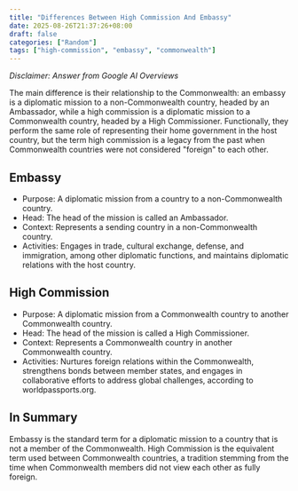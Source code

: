 ```yaml
---
title: "Differences Between High Commission And Embassy"
date: 2025-08-26T21:37:26+08:00
draft: false
categories: ["Random"]
tags: ["high-commission", "embassy", "commonwealth"]
---
```


*Disclaimer: Answer from Google AI Overviews*

The main difference is their relationship to the Commonwealth: an embassy is a diplomatic mission to a non-Commonwealth country, headed by an Ambassador, while a high commission is a diplomatic mission to a Commonwealth country, headed by a High Commissioner. Functionally, they perform the same role of representing their home government in the host country, but the term high commission is a legacy from the past when Commonwealth countries were not considered "foreign" to each other. 

## Embassy

- Purpose: A diplomatic mission from a country to a non-Commonwealth country. 
- Head: The head of the mission is called an Ambassador. 
- Context: Represents a sending country in a non-Commonwealth country. 
- Activities: Engages in trade, cultural exchange, defense, and immigration, among other diplomatic functions, and maintains diplomatic relations with the host country. 

## High Commission

- Purpose: A diplomatic mission from a Commonwealth country to another Commonwealth country. 
- Head: The head of the mission is called a High Commissioner. 
- Context: Represents a Commonwealth country in another Commonwealth country. 
- Activities: Nurtures foreign relations within the Commonwealth, strengthens bonds between member states, and engages in collaborative efforts to address global challenges, according to worldpassports.org. 

## In Summary

Embassy is the standard term for a diplomatic mission to a country that is not a member of the Commonwealth. High Commission is the equivalent term used between Commonwealth countries, a tradition stemming from the time when Commonwealth members did not view each other as fully foreign. 
